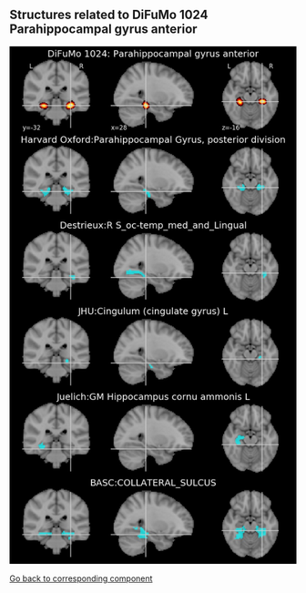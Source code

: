 


## Structures related to DiFuMo 1024 Parahippocampal gyrus anterior

![604](604.jpg "Structures related to DiFuMo 1024 Parahippocampal gyrus anterior")

[Go back to corresponding component](https://parietal-inria.github.io/DiFuMo/1024/html/604.html)